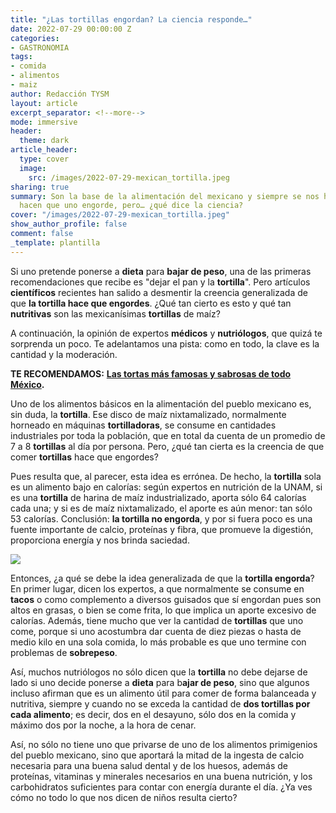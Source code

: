 ```yaml
---
title: "¿Las tortillas engordan? La ciencia responde…"
date: 2022-07-29 00:00:00 Z
categories:
- GASTRONOMIA
tags:
- comida
- alimentos
- maiz
author: Redacción TYSM
layout: article
excerpt_separator: <!--more-->
mode: immersive
header:
  theme: dark
article_header:
  type: cover
  image:
    src: /images/2022-07-29-mexican_tortilla.jpeg
sharing: true
summary: Son la base de la alimentación del mexicano y siempre se nos ha dicho que
  hacen que uno engorde, pero… ¿qué dice la ciencia?
cover: "/images/2022-07-29-mexican_tortilla.jpeg"
show_author_profile: false
comment: false
_template: plantilla
---
```







Si uno pretende ponerse a **dieta** para **bajar de peso**, una de las primeras recomendaciones que recibe es "dejar el pan y la **tortilla**". Pero artículos **científicos** recientes han salido a desmentir la creencia generalizada de que **la tortilla hace que engordes**. ¿Qué tan cierto es esto y qué tan **nutritivas** son las mexicanísimas **tortillas** de maíz?

A continuación, la opinión de expertos **médicos** y **nutriólogos**, que quizá te sorprenda un poco. Te adelantamos una pista: como en todo, la clave es la cantidad y la moderación.

**TE RECOMENDAMOS:** [**Las tortas más famosas y sabrosas de todo México**](https://blog.tonoysumariachi.com/gastronomia/2022/06/28/las-tortas-mas-famosas-y-sabrosas-de-todo-mexico.html)**.**

Uno de los alimentos básicos en la alimentación del pueblo mexicano es, sin duda, la **tortilla**. Ese disco de maíz nixtamalizado, normalmente horneado en máquinas **tortilladoras**, se consume en cantidades industriales por toda la población, que en total da cuenta de un promedio de 7 a 8 **tortillas** al día por persona. Pero, ¿qué tan cierta es la creencia de que comer **tortillas** hace que engordes?

Pues resulta que, al parecer, esta idea es errónea. De hecho, la **tortilla** sola es un alimento bajo en calorías: según expertos en nutrición de la UNAM, si es una **tortilla** de harina de maíz industrializado, aporta sólo 64 calorías cada una; y si es de maíz nixtamalizado, el aporte es aún menor: tan sólo 53 calorías. Conclusión: **la tortilla no engorda**, y por si fuera poco es una fuente importante de calcio, proteínas y fibra, que promueve la digestión, proporciona energía y nos brinda saciedad.

![](https://upload.wikimedia.org/wikipedia/commons/thumb/2/2c/Tortillas_Tradicionales_QR_2017.jpg/1152px-Tortillas_Tradicionales_QR_2017.jpg)

Entonces, ¿a qué se debe la idea generalizada de que la **tortilla engorda**? En primer lugar, dicen los expertos, a que normalmente se consume en **tacos** o como complemento a diversos guisados que sí engordan pues son altos en grasas, o bien se come frita, lo que implica un aporte excesivo de calorías. Además, tiene mucho que ver la cantidad de **tortillas** que uno come, porque si uno acostumbra dar cuenta de diez piezas o hasta de medio kilo en una sola comida, lo más probable es que uno termine con problemas de **sobrepeso**.

Así, muchos nutriólogos no sólo dicen que la **tortilla** no debe dejarse de lado si uno decide ponerse a **dieta** para b**ajar de peso**, sino que algunos incluso afirman que es un alimento útil para comer de forma balanceada y nutritiva, siempre y cuando no se exceda la cantidad de **dos tortillas por cada alimento**; es decir, dos en el desayuno, sólo dos en la comida y máximo dos por la noche, a la hora de cenar.

Así, no sólo no tiene uno que privarse de uno de los alimentos primigenios del pueblo mexicano, sino que aportará la mitad de la ingesta de calcio necesaria para una buena salud dental y de los huesos, además de proteínas, vitaminas y minerales necesarios en una buena nutrición, y los carbohidratos suficientes para contar con energía durante el día. ¿Ya ves cómo no todo lo que nos dicen de niños resulta cierto?
